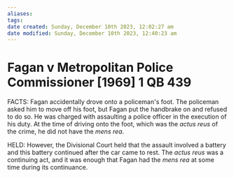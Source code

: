 ```yaml
---
aliases: 
tags: 
date created: Sunday, December 10th 2023, 12:02:27 am
date modified: Sunday, December 10th 2023, 12:40:23 am
---
```


# Fagan v Metropolitan Police Commissioner [1969] 1 QB 439

FACTS: Fagan accidentally drove onto a policeman's foot. The policeman asked him to move off his foot, but Fagan put the handbrake on and refused to do so. He was charged with assaulting a police officer in the execution of his duty. At the time of driving onto the foot, which was the _actus reus_ of the crime, he did not have the _mens rea_.

HELD: However, the Divisional Court held that the assault involved a battery and this battery continued after the car came to rest. The _actus reus_ was a continuing act, and it was enough that Fagan had the _mens rea_ at some time during its continuance.
